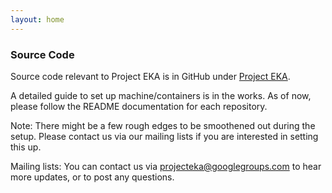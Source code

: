 ```yaml
---
layout: home
---
```


### Source Code

Source code relevant to Project EKA is in GitHub under [Project EKA](http://github.com/ProjectEKA). 

A detailed guide to set up machine/containers is in the works. As of now, please follow the README documentation for each repository.  


Note: There might be a few rough edges to be smoothened out during the setup. Please contact us via our mailing lists if you are interested in setting this up.

Mailing lists: You can contact us via projecteka@googlegroups.com to hear more updates, or to post any questions. 

